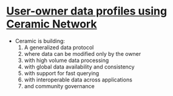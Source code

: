 # [User-owner data profiles using Ceramic Network](https://learnweb3.io/degrees/ethereum-developer-degree/junior/user-owner-data-profiles-using-ceramic-network/)
- Ceramic is building:
    1. A generalized data protocol
    1. where data can be modified only by the owner
    1. with high volume data processing
    1. with global data availability and consistency
    1. with support for fast querying
    1. with interoperable data across applications
    1. and community governance
